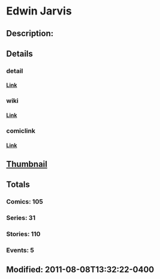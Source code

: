 # Edwin Jarvis
## Description: 
## Details
### detail
#### [Link](http://marvel.com/characters/3427/edwin_jarvis?utm_campaign=apiRef&utm_source=225578a89fc76f3d20fbffda5d17a88d)
### wiki
#### [Link](http://marvel.com/universe/Jarvis%2C_Edwin?utm_campaign=apiRef&utm_source=225578a89fc76f3d20fbffda5d17a88d)
### comiclink
#### [Link](http://marvel.com/comics/characters/1011072/edwin_jarvis?utm_campaign=apiRef&utm_source=225578a89fc76f3d20fbffda5d17a88d)
## [Thumbnail](http://i.annihil.us/u/prod/marvel/i/mg/5/40/4c0030e231f6b.jpg)
## Totals
### Comics: 105
### Series: 31
### Stories: 110
### Events: 5
## Modified: 2011-08-08T13:32:22-0400